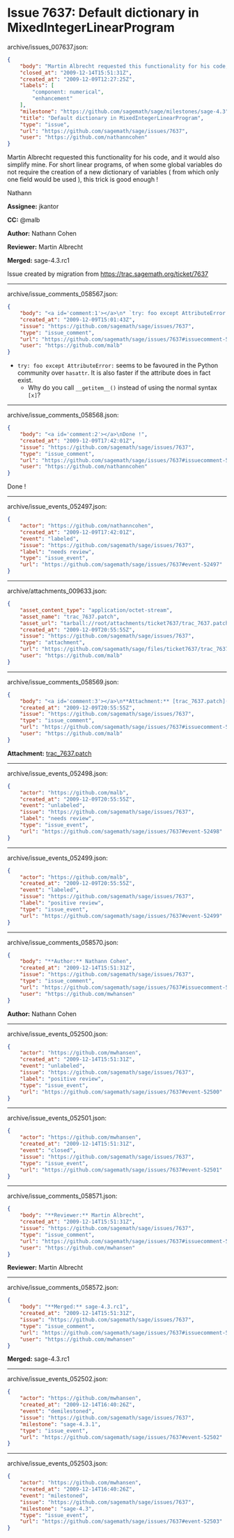# Issue 7637: Default dictionary in MixedIntegerLinearProgram

archive/issues_007637.json:
```json
{
    "body": "Martin Albrecht requested this functionality for his code, and it would also simplify mine. For short linear programs, of when some global variables do not require the creation of a new dictionary of variables ( from which only one field would be used ), this trick is good enough !\n\nNathann\n\n**Assignee:** jkantor\n\n**CC:**  @malb\n\n**Author:** Nathann Cohen\n\n**Reviewer:** Martin Albrecht\n\n**Merged:** sage-4.3.rc1\n\nIssue created by migration from https://trac.sagemath.org/ticket/7637\n\n",
    "closed_at": "2009-12-14T15:51:31Z",
    "created_at": "2009-12-09T12:27:25Z",
    "labels": [
        "component: numerical",
        "enhancement"
    ],
    "milestone": "https://github.com/sagemath/sage/milestones/sage-4.3",
    "title": "Default dictionary in MixedIntegerLinearProgram",
    "type": "issue",
    "url": "https://github.com/sagemath/sage/issues/7637",
    "user": "https://github.com/nathanncohen"
}
```
Martin Albrecht requested this functionality for his code, and it would also simplify mine. For short linear programs, of when some global variables do not require the creation of a new dictionary of variables ( from which only one field would be used ), this trick is good enough !

Nathann

**Assignee:** jkantor

**CC:**  @malb

**Author:** Nathann Cohen

**Reviewer:** Martin Albrecht

**Merged:** sage-4.3.rc1

Issue created by migration from https://trac.sagemath.org/ticket/7637





---

archive/issue_comments_058567.json:
```json
{
    "body": "<a id='comment:1'></a>\n* `try: foo except AttributeError:` seems to be favoured in the Python community over `hasattr`. It is also faster if the attribute does in fact exist.\n  * Why do you call `__getitem__()` instead of using the normal syntax `[x]`?",
    "created_at": "2009-12-09T15:01:43Z",
    "issue": "https://github.com/sagemath/sage/issues/7637",
    "type": "issue_comment",
    "url": "https://github.com/sagemath/sage/issues/7637#issuecomment-58567",
    "user": "https://github.com/malb"
}
```

<a id='comment:1'></a>
* `try: foo except AttributeError:` seems to be favoured in the Python community over `hasattr`. It is also faster if the attribute does in fact exist.
  * Why do you call `__getitem__()` instead of using the normal syntax `[x]`?



---

archive/issue_comments_058568.json:
```json
{
    "body": "<a id='comment:2'></a>\nDone !",
    "created_at": "2009-12-09T17:42:01Z",
    "issue": "https://github.com/sagemath/sage/issues/7637",
    "type": "issue_comment",
    "url": "https://github.com/sagemath/sage/issues/7637#issuecomment-58568",
    "user": "https://github.com/nathanncohen"
}
```

<a id='comment:2'></a>
Done !



---

archive/issue_events_052497.json:
```json
{
    "actor": "https://github.com/nathanncohen",
    "created_at": "2009-12-09T17:42:01Z",
    "event": "labeled",
    "issue": "https://github.com/sagemath/sage/issues/7637",
    "label": "needs review",
    "type": "issue_event",
    "url": "https://github.com/sagemath/sage/issues/7637#event-52497"
}
```



---

archive/attachments_009633.json:
```json
{
    "asset_content_type": "application/octet-stream",
    "asset_name": "trac_7637.patch",
    "asset_url": "tarball://root/attachments/ticket7637/trac_7637.patch",
    "created_at": "2009-12-09T20:55:55Z",
    "issue": "https://github.com/sagemath/sage/issues/7637",
    "type": "attachment",
    "url": "https://github.com/sagemath/sage/files/ticket7637/trac_7637.patch",
    "user": "https://github.com/malb"
}
```



---

archive/issue_comments_058569.json:
```json
{
    "body": "<a id='comment:3'></a>\n**Attachment:** [trac_7637.patch](https://github.com/sagemath/sage/files/ticket7637/trac_7637.patch)",
    "created_at": "2009-12-09T20:55:55Z",
    "issue": "https://github.com/sagemath/sage/issues/7637",
    "type": "issue_comment",
    "url": "https://github.com/sagemath/sage/issues/7637#issuecomment-58569",
    "user": "https://github.com/malb"
}
```

<a id='comment:3'></a>
**Attachment:** [trac_7637.patch](https://github.com/sagemath/sage/files/ticket7637/trac_7637.patch)



---

archive/issue_events_052498.json:
```json
{
    "actor": "https://github.com/malb",
    "created_at": "2009-12-09T20:55:55Z",
    "event": "unlabeled",
    "issue": "https://github.com/sagemath/sage/issues/7637",
    "label": "needs review",
    "type": "issue_event",
    "url": "https://github.com/sagemath/sage/issues/7637#event-52498"
}
```



---

archive/issue_events_052499.json:
```json
{
    "actor": "https://github.com/malb",
    "created_at": "2009-12-09T20:55:55Z",
    "event": "labeled",
    "issue": "https://github.com/sagemath/sage/issues/7637",
    "label": "positive review",
    "type": "issue_event",
    "url": "https://github.com/sagemath/sage/issues/7637#event-52499"
}
```



---

archive/issue_comments_058570.json:
```json
{
    "body": "**Author:** Nathann Cohen",
    "created_at": "2009-12-14T15:51:31Z",
    "issue": "https://github.com/sagemath/sage/issues/7637",
    "type": "issue_comment",
    "url": "https://github.com/sagemath/sage/issues/7637#issuecomment-58570",
    "user": "https://github.com/mwhansen"
}
```

**Author:** Nathann Cohen



---

archive/issue_events_052500.json:
```json
{
    "actor": "https://github.com/mwhansen",
    "created_at": "2009-12-14T15:51:31Z",
    "event": "unlabeled",
    "issue": "https://github.com/sagemath/sage/issues/7637",
    "label": "positive review",
    "type": "issue_event",
    "url": "https://github.com/sagemath/sage/issues/7637#event-52500"
}
```



---

archive/issue_events_052501.json:
```json
{
    "actor": "https://github.com/mwhansen",
    "created_at": "2009-12-14T15:51:31Z",
    "event": "closed",
    "issue": "https://github.com/sagemath/sage/issues/7637",
    "type": "issue_event",
    "url": "https://github.com/sagemath/sage/issues/7637#event-52501"
}
```



---

archive/issue_comments_058571.json:
```json
{
    "body": "**Reviewer:** Martin Albrecht",
    "created_at": "2009-12-14T15:51:31Z",
    "issue": "https://github.com/sagemath/sage/issues/7637",
    "type": "issue_comment",
    "url": "https://github.com/sagemath/sage/issues/7637#issuecomment-58571",
    "user": "https://github.com/mwhansen"
}
```

**Reviewer:** Martin Albrecht



---

archive/issue_comments_058572.json:
```json
{
    "body": "**Merged:** sage-4.3.rc1",
    "created_at": "2009-12-14T15:51:31Z",
    "issue": "https://github.com/sagemath/sage/issues/7637",
    "type": "issue_comment",
    "url": "https://github.com/sagemath/sage/issues/7637#issuecomment-58572",
    "user": "https://github.com/mwhansen"
}
```

**Merged:** sage-4.3.rc1



---

archive/issue_events_052502.json:
```json
{
    "actor": "https://github.com/mwhansen",
    "created_at": "2009-12-14T16:40:26Z",
    "event": "demilestoned",
    "issue": "https://github.com/sagemath/sage/issues/7637",
    "milestone": "sage-4.3.1",
    "type": "issue_event",
    "url": "https://github.com/sagemath/sage/issues/7637#event-52502"
}
```



---

archive/issue_events_052503.json:
```json
{
    "actor": "https://github.com/mwhansen",
    "created_at": "2009-12-14T16:40:26Z",
    "event": "milestoned",
    "issue": "https://github.com/sagemath/sage/issues/7637",
    "milestone": "sage-4.3",
    "type": "issue_event",
    "url": "https://github.com/sagemath/sage/issues/7637#event-52503"
}
```
